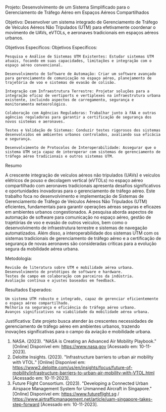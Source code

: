 Projeto: Desenvolvimento de um Sistema Simplificado para o Gerenciamento de Tráfego Aéreo em Espaços Aéreos Compartilhados 

Objetivo: Desenvolver um sistema integrado de Gerenciamento de Tráfego de Veículos Aéreos Não Tripulados (UTM) para efetivamente coordenar o movimento de UAVs, eVTOLs, e aeronaves tradicionais em espaços aéreos urbanos.

Objetivos Específicos: 
Objetivos Específicos:

    Pesquisa e Análise de Sistemas UTM Existentes: Estudar sistemas UTM atuais, focando em suas capacidades, limitações e integração com o espaço aéreo convencional.

    Desenvolvimento de Software de Automação: Criar um software avançado para gerenciamento de comunicação no espaço aéreo, planejamento de trajetória de voo e sistemas de evasão de colisão.

    Integração com Infraestrutura Terrestre: Projetar soluções para a integração eficaz de vertiports e vertiplexes na infraestrutura urbana existente, incluindo aspectos de carregamento, segurança e monitoramento meteorológico.

    Colaboração com Agências Reguladoras: Trabalhar junto à FAA e outras agências reguladoras para garantir a certificação de segurança dos novos sistemas e aeronaves.

    Testes e Validação de Sistemas: Conduzir testes rigorosos dos sistemas desenvolvidos em ambientes urbanos controlados, avaliando sua eficácia e segurança.

    Desenvolvimento de Protocolos de Interoperabilidade: Assegurar que o sistema UTM seja capaz de interoperar com sistemas de gerenciamento de tráfego aéreo tradicionais e outros sistemas UTM.

Resumo

A crescente integração de veículos aéreos não tripulados (UAVs) e veículos elétricos de pouso e decolagem vertical (eVTOLs) no espaço aéreo compartilhado com aeronaves tradicionais apresenta desafios significativos e oportunidades inovadoras para o gerenciamento de tráfego aéreo. Este trabalho foca no desenvolvimento e implementação de Sistemas de Gerenciamento de Tráfego de Veículos Aéreos Não Tripulados (UTM) eficientes, fundamentais para garantir operações aéreas seguras e eficazes em ambientes urbanos congestionados. A pesquisa aborda aspectos de automação de software para comunicação no espaço aéreo, gestão de trajetórias de voo e evasão de outros veículos, bem como o desenvolvimento de infraestrutura terrestre e sistemas de navegação automatizados. Além disso, a interoperabilidade dos sistemas UTM com os sistemas tradicionais de gerenciamento de tráfego aéreo e a certificação de segurança de novas aeronaves são consideradas críticas para a evolução segura da mobilidade aérea urbana.

Metodologia:

    Revisão de literatura sobre UTM e mobilidade aérea urbana.
    Desenvolvimento de protótipos de software e hardware.
    Testes de campo em colaboração com parceiros da indústria.
    Avaliação contínua e ajustes baseados em feedback.

Resultados Esperados:

    Um sistema UTM robusto e integrado, capaz de gerenciar eficientemente o espaço aéreo compartilhado.
    Melhoria na segurança e eficiência do tráfego aéreo urbano.
    Avanços significativos na viabilidade da mobilidade aérea urbana.

Justificativa: Este projeto busca atender às crescentes necessidades de gerenciamento de tráfego aéreo em ambientes urbanos, trazendo inovações significativas para o campo da aviação e mobilidade urbana.

1. NASA. (2023). "NASA is Creating an Advanced Air Mobility Playbook." [Online] Disponível em: https://www.nasa.gov [Acessado em: 10-11-2023].
2. Deloitte Insights. (2023). "Infrastructure barriers to urban air mobility with VTOL." [Online] Disponível em: https://www2.deloitte.com/us/en/insights/focus/future-of-mobility/infrastructure-barriers-to-urban-air-mobility-with-VTOL.html [Acessado em: 10-11-2023].
3. Future Flight Consortium. (2023). "Developing a Connected Urban Airspace Management System for Unmanned Aircraft in Singapore." [Online] Disponível em: https://www.futureflight.sg / https://www.airtrafficmanagement.net/article/uam-singapore-takes-step-forward [Acessado em: 10-11-2023].

